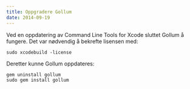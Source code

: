 ```yaml
---
title: Oppgradere Gollum
date: 2014-09-19
---
```


Ved en oppdatering av Command Line Tools for Xcode sluttet Gollum å fungere. Det var nødvendig å bekrefte lisensen med:

    sudo xcodebuild -license

Deretter kunne Gollum oppdateres:

    gem uninstall gollum
    sudo gem install gollum
